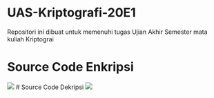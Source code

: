 # UAS-Kriptografi-20E1
Repositori ini dibuat untuk memenuhi tugas Ujian Akhir Semester mata kuliah Kriptograi

# Source Code Enkripsi
<img src=”enkript.png”>
# Source Code Dekripsi
<img src=”dekript.png”>
